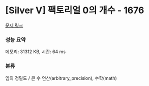 # [Silver V] 팩토리얼 0의 개수 - 1676 

[문제 링크](https://www.acmicpc.net/problem/1676) 

### 성능 요약

메모리: 31312 KB, 시간: 64 ms

### 분류

임의 정밀도 / 큰 수 연산(arbitrary_precision), 수학(math)

